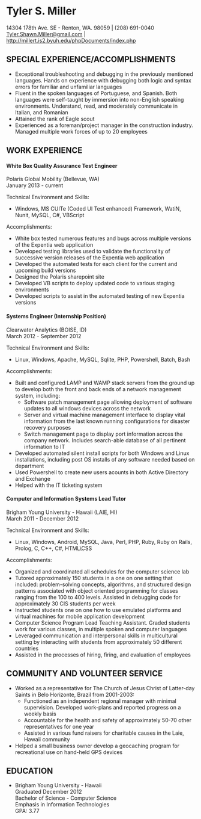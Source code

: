 Tyler S. Miller  
===
14304 178th Ave. SE - Renton, WA. 98059 | (208) 691-0040  
Tyler.Shawn.Miller@gmail.com | http://millert.is2.byuh.edu/phpDocuments/index.php

SPECIAL EXPERIENCE/ACCOMPLISHMENTS
---
* Exceptional troubleshooting and debugging in the previously mentioned languages.  Hands on experience with debugging both logic and syntax errors for familiar and unfamiliar languages
* Fluent in the spoken languages of Portuguese, and Spanish.  Both languages were self-taught by immersion into non-English speaking environments.  Understand, read, and moderately communicate in Italian, and Romanian
* Attained the rank of Eagle scout
* Experienced as a foreman/project manager in the construction industry.  Managed multiple work forces of up to 20 employees

WORK EXPERIENCE
---
#### White Box Quality Assurance Test Engineer  
Polaris Global Mobility (Bellevue, WA)  
January 2013 - current

Technical Environment and Skills:

* Windows, MS CUITe (Coded UI Test enhanced) Framework, WatiN, Nunit, MySQL, C#, VBScript

Accomplishments:

* White box tested numerous features and bugs across multiple versions of the Expentia web application
* Developed testing libraries used to validate the functionality of successive version releases of the Expentia web application
* Developed the automated tests for each client for the current and upcoming build versions
* Designed the Polaris sharepoint site
* Developed VB scripts to deploy updated code to various staging environments
* Developed scripts to assist in the automated testing of new Expentia versions

#### Systems Engineer (Internship Position)
Clearwater Analytics (BOISE, ID)  
March 2012 - September 2012

Technical Environment and Skills:

* Linux, Windows, Apache, MySQL, Sqlite, PHP, Powershell, Batch, Bash

Accomplishments:

* Built and configured LAMP and WAMP stack servers from the ground up to develop both the front and back ends of a network management system, including:
	+ Software patch management page allowing deployment of software updates to all windows devices across the network
	+ Server and virtual machine management interface to display vital information from the last known running configurations for disaster recovery purposes
	+ Switch management page to display port information across the company network.  Includes search-able database of all pertinent information to IT
* Developed automated silent install scripts for both Windows and Linux installations, including post OS installs of any software needed based on department
* Used Powershell to create new users acounts in both Active Directory and Exchange
* Helped with the IT ticketing system

#### Computer and Information Systems Lead Tutor
Brigham Young University - Hawaii (LAIE, HI)  
March 2011 - December 2012

Technical Environment and Skills:

* Linux, Windows, Android, MySQL, Java, Perl, PHP, Ruby, Ruby on Rails, Prolog, C, C++, C#, HTML\CSS

Accomplishments:

* Organized and coordinated all schedules for the computer science lab
* Tutored approximately 150 students in a one on one setting that included: problem-solving concepts, algorithms, and structured design patterns associated with object oriented programming for classes ranging from the 100 to 400 levels.  Assisted in debugging code for approximately 30 CIS students per week
* Instructed students one on one how to use emulated platforms and virtual machines for mobile application development
* Computer Science Program Lead Teaching Assistant.  Graded students work for various classes, in multiple spoken and computer languages
* Leveraged communication and interpersonal skills in multicultural setting by interacting with students from approximately 50 different countries
* Assisted in the processes of hiring, firing, and evaluation of employees

COMMUNITY AND VOLUNTEER SERVICE
---
* Worked as a representative for The Church of Jesus Christ of Latter-day Saints in Belo Horizonte, Brazil from 2001-2003:
	+ Functioned as an independent regional manager with minimal supervision.  Developed work-plans and reported progress on a weekly basis
	+ Accountable for the health and safety of approximately 50-70 other representatives for one year
	+ Assisted in various fund raisers for charitable causes in the Laie, Hawaii community
* Helped a small business owner develop a geocaching program for recreational use on hand-held GPS devices

EDUCATION
---
* Brigham Young University - Hawaii  
Graduated December 2012  
Bachelor of Science - Computer Science  
Emphasis in Information Technologies  
GPA: 3.77
